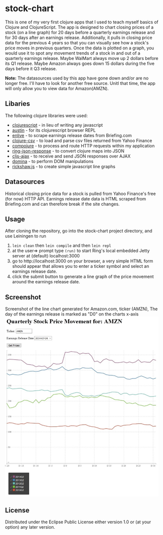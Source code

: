 # stock-chart
This is one of my very first clojure apps that I used to teach myself basics of Clojure and ClojureScript. 
The app is designed to chart closing prices of a stock (on a line graph) for 20 days before a quarterly earnings release and for 30 days
after an earnings release. Additionally, it pulls in closing price data for the previous 4 years so that you can visually
see how a stock's price moves in previous quarters. Once the data is plotted on a graph, you would use it to spot any movement trends of a stock
in and out of a quarterly earnings release. 
Maybe WalMart always move up 2 dollars before its Q1 release. Maybe Amazon always goes down 15 dollars during the five days before it Q3 release.

<b>Note:</b> The datasources used by this app have gone down and/or are no longer free. I'll have to look for another free source.
Unitl that time, the app will only allow you to view data for Amazon(AMZN). 

## Libaries
The following clojure libraries were used:
* [clojurescript](https://github.com/clojure/clojurescript) - in lieu of writing any javascript
* [austin](https://github.com/cemerick/austin) - for its clojurescript browser REPL
* [enlive](https://github.com/cgrand/enlive) - to scrape earnings release dates from Briefing.com
* [clojure-csv](https://github.com/davidsantiago/clojure-csv) - to load and parse csv files returned from Yahoo Finance
* [compojure](https://github.com/weavejester/compojure) - to process and route HTTP requests within my application
* [ring-json-response](https://github.com/weavejester/ring-json-response) - to convert clojure maps into JSON
* [cljs-ajax](https://github.com/JulianBirch/cljs-ajax) - to receive and send JSON responses over AJAX
* [domina](https://github.com/levand/domina) - to perform DOM manipulations
* [rickshaw.js](http://code.shutterstock.com/rickshaw/) - to create simple javascript line graphs

## Datasources
Historical closing price data for a stock is pulled from Yahoo Finance's free (for now) HTTP API.
Earnings release date data is HTML scraped from Briefing.com and can therefore break if the site changes.  

## Usage
After cloning the repository, go into the stock-chart project directory, and use Leiningen to run
1. ```lein clean``` then ```lein compile``` and then ```lein repl```
2. at the user=> prompt type ```(run)``` to start Ring's local embedded Jetty server at (default) localhost:3000
3. go to http://localhost:3000 on your browser, a very simple HTML form should appear that allows you to enter a ticker
symbol and select an earnings release date.
4. click the submit button to generate a line graph of the price movement around the earnings release date.

## Screenshot
Screenshot of the line chart generated for Amazon.com, ticker (AMZN), The day of the earnings release is marked as 
"D0" on the charts x-axis
![alt text](https://github.com/strohs/stock-chart/blob/master/Stock-Trends-Chart.jpg "Line Chart screenshot")

## License
Distributed under the Eclipse Public License either version 1.0 or (at your option) any later version.
